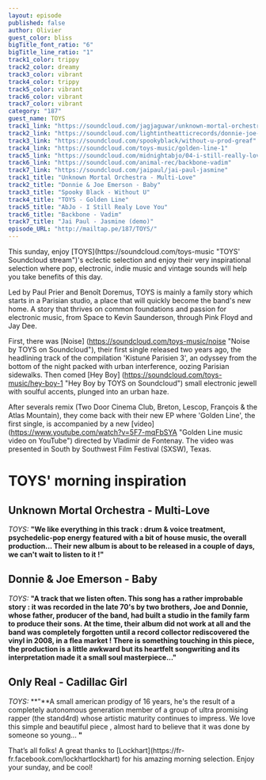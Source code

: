 ```yaml
---
layout: episode
published: false
author: Olivier
guest_color: bliss
bigTitle_font_ratio: "6"
bigTitle_line_ratio: "1"
track1_color: trippy
track2_color: dreamy
track3_color: vibrant
track4_color: trippy
track5_color: vibrant
track6_color: vibrant
track7_color: vibrant
category: "187"
guest_name: TOYS
track1_link: "https://soundcloud.com/jagjaguwar/unknown-mortal-orchestra-multi-love"
track2_link: "https://soundcloud.com/lightintheatticrecords/donnie-joe-emerson-baby"
track3_link: "https://soundcloud.com/spookyblack/without-u-prod-greaf"
track4_link: "https://soundcloud.com/toys-music/golden-line-1"
track5_link: "https://soundcloud.com/midnightabjo/04-i-still-really-love-you"
track6_link: "https://soundcloud.com/animal-rec/backbone-vadim"
track7_link: "https://soundcloud.com/jaipaul/jai-paul-jasmine"
track1_title: "Unknown Mortal Orchestra - Multi-Love"
track2_title: "Donnie & Joe Emerson - Baby"
track3_title: "Spooky Black - Without U"
track4_title: "TOYS - Golden Line"
track5_title: "AbJo - I Still Realy Love You"
track6_title: "Backbone - Vadim"
track7_title: "Jai Paul - Jasmine (demo)"
episode_URL: "http://mailtap.pe/187/TOYS/"
---
```



<p id="introduction">This sunday, enjoy [TOYS](https://soundcloud.com/toys-music "TOYS' Soundcloud stream")'s eclectic selection and enjoy their very inspirational selection where pop, electronic, indie music and vintage sounds will help you take benefits of this day.</p>

Led by Paul Prier and Benoît Doremus, TOYS is mainly a family story
which starts in a Parisian studio, a place that will quickly become the band's new home. A story that thrives on common foundations and
passion for electronic music, from Space to Kevin Saunderson, through
Pink Floyd and Jay Dee.

First, there was [Noise] (https://soundcloud.com/toys-music/noise "Noise by TOYS on Soundcloud"), their first single released two years ago, the headlining track of the compilation 'Kistuné Parisien 3', an odyssey from the bottom of the night packed with urban interference, oozing Parisian sidewalks. Then comed [Hey Boy] (https://soundcloud.com/toys-music/hey-boy-1 "Hey Boy by TOYS on Soundcloud") small electronic jewell with soulful accents, plunged into an urban haze.

After severals remix (Two Door Cinema Club, Breton, Lescop, François & the Atlas Mountain), they come back with their new EP where 'Golden Line', the first single, is accompanied by a new [video] (https://www.youtube.com/watch?v=5F7-mqFbSYA "Golden Line music video on YouTube") directed by Vladimir de Fontenay. The video was presented in South by Southwest Film Festival (SXSW), Texas.


# TOYS' morning inspiration

## Unknown Mortal Orchestra - Multi-Love
_TOYS:_ **"**We like everything in this track : drum & voice treatment, psychedelic-pop energy featured with a bit of house music, the overall production... Their new album is about to be released in a couple of days, we can't wait to listen to it !**"**

## Donnie & Joe Emerson - Baby
_TOYS:_ **"**A track that we listen often. This song has a rather improbable story : it was recorded in the late 70's by two brothers, Joe and Donnie, whose father, producer of the band, had built a studio in the family farm to produce their sons. At the time, their album did not work at all and the band was completely forgotten until a record collector rediscovered the vinyl in 2008, in a flea market !
There is something touching in this piece, the production is a little awkward but its heartfelt songwriting and its interpretation made it a small soul masterpiece...**"**

## Only Real - Cadillac Girl
_TOYS:_ **"**A small american prodigy of 16 years, he's the result of a completely autonomous generation member of a group of ultra promising rapper (the stand4rd) whose artistic maturity continues to impress. We love this simple and beautiful piece , almost hard to believe that it was done by someone so young...
**"**

 
<p id="outroduction">
That’s all folks! A great thanks to [Lockhart](https://fr-fr.facebook.com/lockhartlockhart) for his amazing morning selection. Enjoy your sunday, and be cool!</p>
